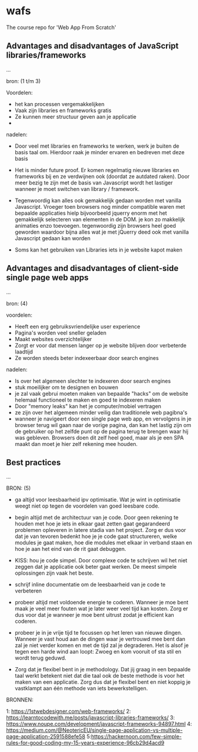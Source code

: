 # wafs
The course repo for 'Web App From Scratch'

## Advantages and disadvantages of JavaScript libraries/frameworks
...

bron: (1 t/m 3)

Voordelen:

- het kan processen vergemakkelijken
- Vaak zijn libraries en frameworks gratis
- Ze kunnen meer structuur geven aan je applicatie
- 

nadelen:

- Door veel met libraries en frameworks te werken, werk je buiten de basis taal om. Hierdoor raak je minder ervaren en bedreven met deze basis

- Het is minder future proof. Er komen regelmatig nieuwe libraries en frameworks bij en ze verdwijnen ook (doordat ze autdated raken). Door meer bezig te zijn met de basis van Javascript wordt het lastiger wanneer je moet switchen van library / framework. 

- Tegenwoordig kan alles ook gemakkelijk gedaan worden met vanilla Javascript. Vroeger toen browsers nog minder compatible waren met bepaalde applicaties hielp bijvoorbeeld jquerry enorm met het gemakkelijk selecteren van elementen in de DOM. je kon zo makkelijk animaties enzo toevoegen. tegenwoordig zijn browsers heel goed geworden waardoor bijna alles wat je met jQuerry deed ook met vanilla Javascript gedaan kan worden

- Soms kan het gebruiken van Libraries iets in je website kapot maken

## Advantages and disadvantages of client-side single page web apps
...

bron: (4)

voordelen:

- Heeft een erg gebruiksvriendelijke user experience
- Pagina's worden veel sneller geladen
- Maakt websites overzichtelijker
- Zorgt er voor dat mensen langer op je website blijven door verbeterde laadtijd
- Ze worden steeds beter indexeerbaar door search engines

nadelen:

- Is over het algemeen slechter te indexeren door search engines
- stuk moeilijker om te designen en bouwen
- je zal vaak gebrui moeten maken van bepaalde "hacks" om de website helemaal functioneel te maken en goed te indexeren maken
- Door "memory leaks" kan het je computer/mobiel vertragen
- ze zijn over het algemeen minder veilig dan traditionele web pagibna's
- wanneer je navigeert door een single page web app, en vervolgens in je browser terug wil gaan naar de vorige pagina, dan kan het lastig zijn om de gebruiker op het zelfde punt op de pagina terug te brengen waar hij was gebleven. Browsers doen dit zelf heel goed, maar als je een SPA maakt dan moet je hier zelf rekening mee houden.

## Best practices
...

BRON: (5)

- ga altijd voor leesbaarheid ipv optimisatie. Wat je wint in optimisatie weegt niet op tegen de voordelen van goed leesbare code.

- begin altijd met de architectuur van je code. Door geen rekening te houden met hoe je iets in elkaar gaat zetten gaat gegarandeerd problemen opleveren in latere stadia van het project. Zorg er dus voor dat je van tevoren bedenkt hoe je je code gaat structureren, welke modules je gaat maken, hoe die modules met elkaar in verband staan en hoe je aan het eind van de rit gaat debuggen.

- KISS: hou je code simpel. Door complexe code te schrijven wil het niet zeggen dat je applicatie ook beter gaat werken. De meest simpele oplossingen zijn vaak het beste.

- schrijf inline documentatie om de leesbaarheid van je code te verbeteren

- probeer altijd met voldoende energie te coderen. Wanneer je moe bent maak je veel meer fouten wat je later weer veel tijd kan kosten. Zorg er dus voor dat je wanneer je moe bent uitrust zodat je efficient kan coderen.

- probeer je in je vrije tijd te focussen op het leren van nieuwe dingen. Wanneer je vast houd aan de dingen waar je vertrouwd mee bent dan zal je niet verder komen en met de tijd zal je degraderen. Het is alsof je tegen een harde wind aan loopt: Zwoeg en kom vooruit of sta stil en wordt terug geduwd.

- Zorg dat je flexibel bent in je methodology. Dat jij graag in een bepaalde taal werkt betekent niet dat die taal ook de beste methode is voor het maken van een applicatie. Zorg dus dat je flexibel bent en niet koppig je vastklampt aan één methode van iets bewerkstelligen.


BRONNEN:

1: https://1stwebdesigner.com/web-frameworks/
2: https://learntocodewith.me/posts/javascript-libraries-frameworks/
3: https://www.noupe.com/development/javascript-frameworks-94897.html
4: https://medium.com/@NeotericEU/single-page-application-vs-multiple-page-application-2591588efe58
5:https://hackernoon.com/few-simple-rules-for-good-coding-my-15-years-experience-96cb29d4acd9



